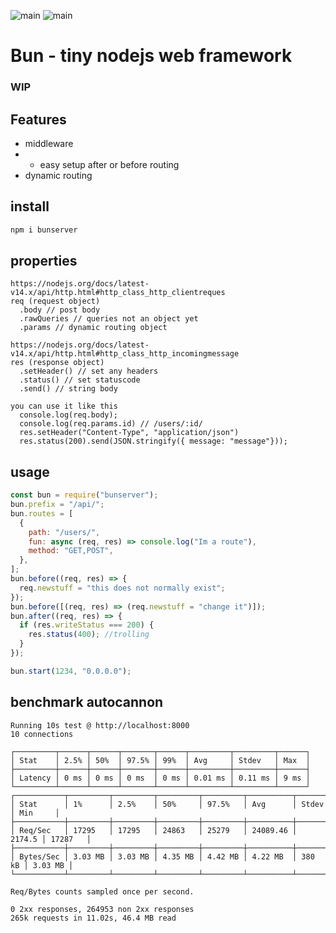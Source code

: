![main](https://github.com/larsonnn/bun/actions/workflows/main.yml/badge.svg?branch=main) ![main](https://github.com/larsonnn/bun/actions/workflows/node15.yml/badge.svg?branch=main)

# Bun - tiny nodejs web framework

### WIP

## Features

- middleware
- - easy setup after or before routing
- dynamic routing

## install

```sh
npm i bunserver
```

## properties

```
https://nodejs.org/docs/latest-v14.x/api/http.html#http_class_http_clientreques
req (request object)
  .body // post body
  .rawQueries // queries not an object yet
  .params // dynamic routing object
  
https://nodejs.org/docs/latest-v14.x/api/http.html#http_class_http_incomingmessage
res (response object)
  .setHeader() // set any headers
  .status() // set statuscode
  .send() // string body
  
you can use it like this
  console.log(req.body);
  console.log(req.params.id) // /users/:id/
  res.setHeader("Content-Type", "application/json")
  res.status(200).send(JSON.stringify({ message: "message"}));

```
## usage

```js
const bun = require("bunserver");
bun.prefix = "/api/";
bun.routes = [
  {
    path: "/users/",
    fun: async (req, res) => console.log("Im a route"),
    method: "GET,POST",
  },
];
bun.before((req, res) => {
  req.newstuff = "this does not normally exist";
});
bun.before([(req, res) => (req.newstuff = "change it")]);
bun.after((req, res) => {
  if (res.writeStatus === 200) {
    res.status(400); //trolling
  }
});

bun.start(1234, "0.0.0.0");
```

## benchmark autocannon
```
Running 10s test @ http://localhost:8000
10 connections

┌─────────┬──────┬──────┬───────┬──────┬─────────┬─────────┬──────┐
│ Stat    │ 2.5% │ 50%  │ 97.5% │ 99%  │ Avg     │ Stdev   │ Max  │
├─────────┼──────┼──────┼───────┼──────┼─────────┼─────────┼──────┤
│ Latency │ 0 ms │ 0 ms │ 0 ms  │ 0 ms │ 0.01 ms │ 0.11 ms │ 9 ms │
└─────────┴──────┴──────┴───────┴──────┴─────────┴─────────┴──────┘
┌───────────┬─────────┬─────────┬─────────┬─────────┬──────────┬────────┬─────────┐
│ Stat      │ 1%      │ 2.5%    │ 50%     │ 97.5%   │ Avg      │ Stdev  │ Min     │
├───────────┼─────────┼─────────┼─────────┼─────────┼──────────┼────────┼─────────┤
│ Req/Sec   │ 17295   │ 17295   │ 24863   │ 25279   │ 24089.46 │ 2174.5 │ 17287   │
├───────────┼─────────┼─────────┼─────────┼─────────┼──────────┼────────┼─────────┤
│ Bytes/Sec │ 3.03 MB │ 3.03 MB │ 4.35 MB │ 4.42 MB │ 4.22 MB  │ 380 kB │ 3.03 MB │
└───────────┴─────────┴─────────┴─────────┴─────────┴──────────┴────────┴─────────┘

Req/Bytes counts sampled once per second.

0 2xx responses, 264953 non 2xx responses
265k requests in 11.02s, 46.4 MB read
```
